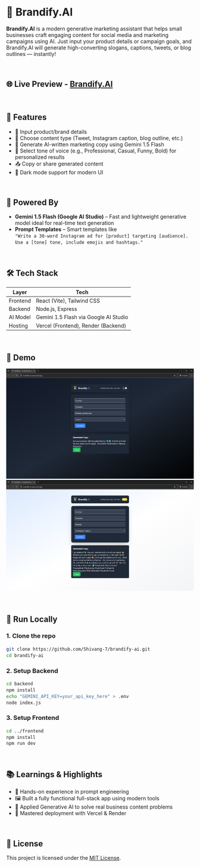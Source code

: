 # 🌟 Brandify.AI

**Brandify.AI** is a modern generative marketing assistant that helps small businesses craft engaging content for social media and marketing campaigns using AI. Just input your product details or campaign goals, and Brandify.AI will generate high-converting slogans, captions, tweets, or blog outlines — instantly!

<br/>

## 🌐 Live Preview - [Brandify.AI](https://brandify-ai-azure.vercel.app/)

<br>

## 🚀 Features

- 📝 Input product/brand details
- 🎯 Choose content type (Tweet, Instagram caption, blog outline, etc.)
- 🧠 Generate AI-written marketing copy using Gemini 1.5 Flash
- 🌈 Select tone of voice (e.g., Professional, Casual, Funny, Bold) for personalized results
- 📤 Copy or share generated content
- 🌙 Dark mode support for modern UI

<br/>

## 🧠 Powered By

- **Gemini 1.5 Flash (Google AI Studio)** – Fast and lightweight generative model ideal for real-time text generation
- **Prompt Templates** – Smart templates like  
  `"Write a 30-word Instagram ad for [product] targeting [audience]. Use a [tone] tone, include emojis and hashtags."`

<br/>

## 🛠 Tech Stack

| Layer     | Tech                      |
|-----------|---------------------------|
| Frontend  | React (Vite), Tailwind CSS |
| Backend   | Node.js, Express          |
| AI Model  | Gemini 1.5 Flash via Google AI Studio  |
| Hosting   | Vercel (Frontend), Render (Backend) |

<br/>

## 🎥 Demo
![Dark Mode](./demo/dark.png)
![Light Mode](./demo/light.png)

<br>

## 🧪 Run Locally

### 1. Clone the repo
```bash
git clone https://github.com/Shivang-7/brandify-ai.git
cd brandify-ai
```
### 2. Setup Backend
```bash
cd backend
npm install
echo "GEMINI_API_KEY=your_api_key_here" > .env
node index.js
```
### 3. Setup Frontend
```bash
cd ../frontend
npm install
npm run dev
```

<br/>

## 📚 Learnings & Highlights

- 🧩 Hands-on experience in prompt engineering  
- 🖼️ Built a fully functional full-stack app using modern tools  
- 🎯 Applied Generative AI to solve real business content problems  
- 📂 Mastered deployment with Vercel & Render

<br>

## 📄 License

This project is licensed under the [MIT License](./LICENSE).  
